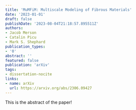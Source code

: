 ```yaml
---
title: 'MuMFiM: Multiscale Modeling of Fibrous Materials'
date: '2023-01-01'
draft: false
publishDate: '2023-08-04T21:18:57.895511Z'
authors:
- Jacob Merson
- Catalin Picu
- Mark S. Shephard
publication_types:
- '0'
abstract: ''
featured: false
publication: 'arXiv'
tags:
- dissertation-nocite
links:
- name: arXiv
  url: https://arxiv.org/abs/2306.09427
---
```

This is the abstract of the paper!

